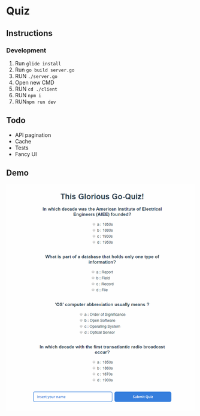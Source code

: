 # Quiz

## Instructions

### Development

1. Run `glide install`
2. Run `go build server.go`
3. RUN `./server.go`
4. Open new CMD
5. RUN `cd ./client`
6. RUN `npm i`
7. RUN`npm run dev`

## Todo

* API pagination
* Cache
* Tests
* Fancy UI

## Demo

![quiz_demo.gif](quiz_demo.gif)
